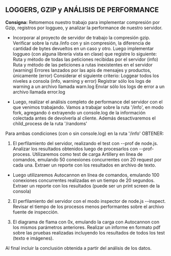 ## LOGGERS, GZIP y ANÁLISIS DE PERFORMANCE

**Consigna:** Retomemos nuestro trabajo para implementar compresión por Gzip, registros por loggueo, y analizar la performance de nuestro servidor.

- Incorporar al proyecto de servidor de trabajo la compresión gzip.
  Verificar sobre la ruta /info con y sin compresión, la diferencia de cantidad de bytes devueltos en un caso y otro.
  Luego implementar loggueo (con alguna librería vista en clase) que registre lo siguiente:
  Ruta y método de todas las peticiones recibidas por el servidor (info)
  Ruta y método de las peticiones a rutas inexistentes en el servidor (warning)
  Errores lanzados por las apis de mensajes y productos, únicamente (error)
  Considerar el siguiente criterio:
  Loggear todos los niveles a consola (info, warning y error)
  Registrar sólo los logs de warning a un archivo llamada warn.log
  Enviar sólo los logs de error a un archivo llamada error.log

- Luego, realizar el análisis completo de performance del servidor con el que venimos trabajando.
  Vamos a trabajar sobre la ruta '/info', en modo fork, agregando ó extrayendo un console.log de la información colectada antes de devolverla al cliente. Además desactivaremos el child_process de la ruta '/randoms'

Para ambas condiciones (con o sin console.log) en la ruta '/info' OBTENER:

1. El perfilamiento del servidor, realizando el test con --prof de node.js. Analizar los resultados obtenidos luego de procesarlos con --prof-process.
   Utilizaremos como test de carga Artillery en línea de comandos, emulando 50 conexiones concurrentes con 20 request por cada una. Extraer un reporte con los resultados en archivo de texto.

- Luego utilizaremos Autocannon en línea de comandos, emulando 100 conexiones concurrentes realizadas en un tiempo de 20 segundos. Extraer un reporte con los resultados (puede ser un print screen de la consola)

2. El perfilamiento del servidor con el modo inspector de node.js --inspect. Revisar el tiempo de los procesos menos performantes sobre el archivo fuente de inspección.

3. El diagrama de flama con 0x, emulando la carga con Autocannon con los mismos parámetros anteriores.
   Realizar un informe en formato pdf sobre las pruebas realizadas incluyendo los resultados de todos los test (texto e imágenes).

Al final incluir la conclusión obtenida a partir del análisis de los datos.
